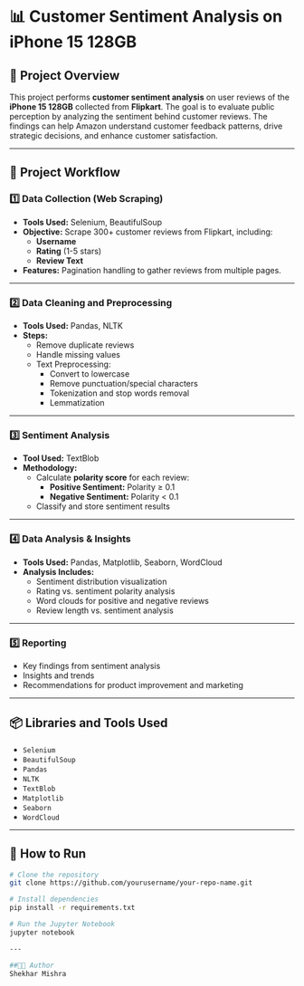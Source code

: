 # 📊 Customer Sentiment Analysis on iPhone 15 128GB

## 📌 Project Overview

This project performs **customer sentiment analysis** on user reviews of the **iPhone 15 128GB** collected from **Flipkart**. The goal is to evaluate public perception by analyzing the sentiment behind customer reviews. The findings can help Amazon understand customer feedback patterns, drive strategic decisions, and enhance customer satisfaction.

---

## 🚀 Project Workflow

### 1️⃣ Data Collection (Web Scraping)
- **Tools Used:** Selenium, BeautifulSoup
- **Objective:** Scrape 300+ customer reviews from Flipkart, including:
  - **Username**
  - **Rating** (1-5 stars)
  - **Review Text**
- **Features:** Pagination handling to gather reviews from multiple pages.

---

### 2️⃣ Data Cleaning and Preprocessing
- **Tools Used:** Pandas, NLTK
- **Steps:**
  - Remove duplicate reviews
  - Handle missing values
  - Text Preprocessing:
    - Convert to lowercase
    - Remove punctuation/special characters
    - Tokenization and stop words removal
    - Lemmatization

---

### 3️⃣ Sentiment Analysis
- **Tool Used:** TextBlob
- **Methodology:**
  - Calculate **polarity score** for each review:
    - **Positive Sentiment:** Polarity ≥ 0.1
    - **Negative Sentiment:** Polarity < 0.1
  - Classify and store sentiment results

---

### 4️⃣ Data Analysis & Insights
- **Tools Used:** Pandas, Matplotlib, Seaborn, WordCloud
- **Analysis Includes:**
  - Sentiment distribution visualization
  - Rating vs. sentiment polarity analysis
  - Word clouds for positive and negative reviews
  - Review length vs. sentiment analysis

---

### 5️⃣ Reporting
- Key findings from sentiment analysis
- Insights and trends
- Recommendations for product improvement and marketing

---

## 📦 Libraries and Tools Used
- `Selenium`
- `BeautifulSoup`
- `Pandas`
- `NLTK`
- `TextBlob`
- `Matplotlib`
- `Seaborn`
- `WordCloud`

---

## 📝 How to Run

```bash
# Clone the repository
git clone https://github.com/yourusername/your-repo-name.git

# Install dependencies
pip install -r requirements.txt

# Run the Jupyter Notebook
jupyter notebook

---

##👨‍💻 Author
Shekhar Mishra

